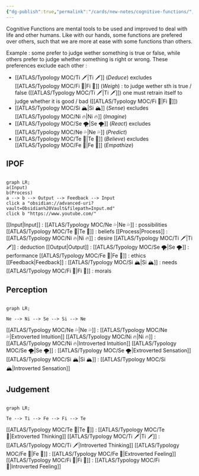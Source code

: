 ```yaml
---
{"dg-publish":true,"permalink":"/cards/new-notes/cognitive-functions/","created":"","updated":""}
---
```



Cognitive Functions are mental tools to be used and improved to deal with life and other humans. 
Like with our hands, some functions are prefered over others, such that we are more at ease with some functions than others. 

Example : some prefer to judge wether something is true or false, while others prefer to judge whether something is right or wrong. 
These preferences exclude each other : 
- [[ATLAS/Typology MOC/Ti 🗡️\|Ti 🗡️]] (*Deduce*) excludes [[ATLAS/Typology MOC/Fi 🔱\|Fi 🔱]] (*Weigh*) : to judge wether sth is true / false ([[ATLAS/Typology MOC/Ti 🗡️\|Ti 🗡️]]) one must retrain itself to judge whether it is good / bad ([[ATLAS/Typology MOC/Fi 🔱\|Fi 🔱]])
- [[ATLAS/Typology MOC/Si 🏔️\|Si 🏔️]] (*Sense*) excludes [[ATLAS/Typology MOC/Ni 🔥\|Ni 🔥]] (*Imagine*) 
- [[ATLAS/Typology MOC/Se 🌪️\|Se 🌪️]] (*React*) excludes [[ATLAS/Typology MOC/Ne 💦\|Ne 💦]] (*Predict*)
- [[ATLAS/Typology MOC/Te 🏹\|Te 🏹]] (*Believe*) excludes [[ATLAS/Typology MOC/Fe 💉\|Fe 💉]] (*Empathize*) 

## IPOF
```mermaid

graph LR; 
a(Input)
b(Process)
a --> b --> Output --> Feedback --> Input
click a "obsidian://advanced-uri?vault=Obsidian%20Vault&filepath=Input.md"
click b "https://www.youtube.com/"
```

[[Input\|Input]] : 
	[[ATLAS/Typology MOC/Ne 💦\|Ne 💦]] : possibilities
	[[ATLAS/Typology MOC/Te 🏹\|Te 🏹]] : beliefs 
[[Process\|Process]] : 
	[[ATLAS/Typology MOC/Ni 🔥\|Ni 🔥]] : desire
	[[ATLAS/Typology MOC/Ti 🗡️\|Ti 🗡️]] : deduction
[[Output\|Output]] : 
	[[ATLAS/Typology MOC/Se 🌪️\|Se 🌪️]] : performance
	[[ATLAS/Typology MOC/Fe 💉\|Fe 💉]] : ethics
[[Feedback\|Feedback]] : 
	[[ATLAS/Typology MOC/Si 🏔️\|Si 🏔️]] : needs
	[[ATLAS/Typology MOC/Fi 🔱\|Fi 🔱]] : morals

## Perception
```mermaid

graph LR; 

Ne --> Ni --> Se --> Si --> Ne

```

[[ATLAS/Typology MOC/Ne 💦\|Ne 💦]] : [[ATLAS/Typology MOC/Ne 💦\|Extroverted Intuition]]
[[ATLAS/Typology MOC/Ni 🔥\|Ni 🔥]] : [[ATLAS/Typology MOC/Ni 🔥\|Introverted Intuition]]
[[ATLAS/Typology MOC/Se 🌪️\|Se 🌪️]] : [[ATLAS/Typology MOC/Se 🌪️\|Extroverted Sensation]]
[[ATLAS/Typology MOC/Si 🏔️\|Si 🏔️]] : [[ATLAS/Typology MOC/Si 🏔️\|Introverted Sensation]]

## Judgement
```mermaid

graph LR; 

Te --> Ti --> Fe --> Fi --> Te

```

[[ATLAS/Typology MOC/Te 🏹\|Te 🏹]] : [[ATLAS/Typology MOC/Te 🏹\|Extroverted Thinking]] 
[[ATLAS/Typology MOC/Ti 🗡️\|Ti 🗡️]] : [[ATLAS/Typology MOC/Ti 🗡️\|Introverted Thinking]]
[[ATLAS/Typology MOC/Fe 💉\|Fe 💉]] : [[ATLAS/Typology MOC/Fe 💉\|Extroverted Feeling]]
[[ATLAS/Typology MOC/Fi 🔱\|Fi 🔱]] : [[ATLAS/Typology MOC/Fi 🔱\|Introverted Feeling]]

